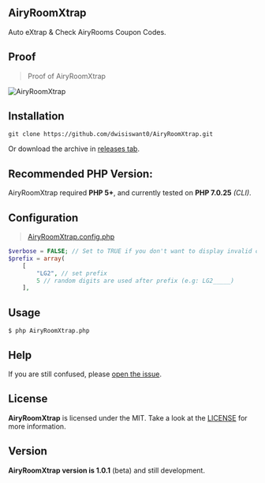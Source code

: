 ## AiryRoomXtrap
Auto eXtrap & Check AiryRooms Coupon Codes.

## Proof
> Proof of AiryRoomXtrap

![AiryRoomXtrap](https://user-images.githubusercontent.com/25837540/37998564-39b1f2c6-3249-11e8-88e4-c71ce90fafde.gif)

## Installation
```
git clone https://github.com/dwisiswant0/AiryRoomXtrap.git
```
Or download the archive in [releases tab](https://github.com/dwisiswant0/AiryRoomXtrap/releases).

## Recommended PHP Version:
AiryRoomXtrap required **PHP 5+**, and currently tested on **PHP 7.0.25** *(CLI)*.

## Configuration
>[AiryRoomXtrap.config.php](https://github.com/dwisiswant0/AiryRoomXtrap/blob/master/bitslerbot.config.php)
```php
$verbose = FALSE; // Set to TRUE if you don't want to display invalid code coupons
$prefix = array(
	[
		"LG2", // set prefix
		5 // random digits are used after prefix (e.g: LG2_____)
	],
```

## Usage
```
$ php AiryRoomXtrap.php
```

## Help
If you are still confused, please [open the issue](https://github.com/dwisiswant0/AiryRoomXtrap/issues). 

## License
**AiryRoomXtrap** is licensed under the MIT. Take a look at the [LICENSE](https://github.com/dwisiswant0/AiryRoomXtrap/blob/master/LICENSE) for more information.

## Version
**AiryRoomXtrap version is 1.0.1** (beta) and still development.
